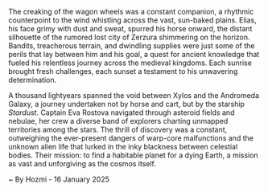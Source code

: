 
The creaking of the wagon wheels was a constant companion, a rhythmic counterpoint to the wind whistling across the vast, sun-baked plains.  Elias, his face grimy with dust and sweat, spurred his horse onward, the distant silhouette of the rumored lost city of Zerzura shimmering on the horizon.  Bandits, treacherous terrain, and dwindling supplies were just some of the perils that lay between him and his goal, a quest for ancient knowledge that fueled his relentless journey across the medieval kingdoms. Each sunrise brought fresh challenges, each sunset a testament to his unwavering determination.

A thousand lightyears spanned the void between Xylos and the Andromeda Galaxy, a journey undertaken not by horse and cart, but by the starship *Stardust*.  Captain Eva Rostova navigated through asteroid fields and nebulae, her crew a diverse band of explorers charting unmapped territories among the stars. The thrill of discovery was a constant, outweighing the ever-present dangers of warp-core malfunctions and the unknown alien life that lurked in the inky blackness between celestial bodies.  Their mission: to find a habitable planet for a dying Earth, a mission as vast and unforgiving as the cosmos itself.

~ By Hozmi - 16 January 2025

